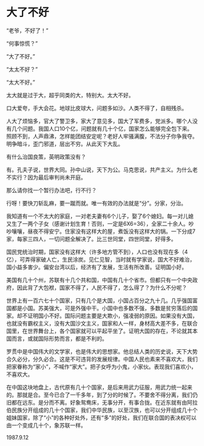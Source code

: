# 大了不好

“老爷，不好了！”

“何事惊慌？”

“大了不好。”

“太太不好？”

“太大不好。”

太大就是过于大，超乎同类的大，特别大。太大不好。

口大爱夸，手大会花。地球比皮球大，问题多如沙。人类不得了，自相残杀。

人大了烦恼多，官大了警卫多，家大了意见多，国大了军费多，党派多。哪个人没有几个问题。我国人口10个亿，问题就有几十个亿，国家怎么能够完全包下来。照顾不到，人声鼎沸，怎样能团结安定呢？老好人牢骚满腹，不法分子你争我夺。明争暗斗，歪门邪道，层出不穷。从此天下大乱。

有什么治国良策，英明政策没有？

有。孔夫子说，世界大同。孙中山说，天下为公。马克思说，共产主义。为什么老不实行？因为最后审判尚未开庭。

那么请你找一个暂行办法吧，行不行？

行呀！要快刀斩乱麻，要一蹴而就。唯一有效的办法就是“分”。分家，分治。

我知道有一个不太大的家庭，一对老夫妻有6个儿子，娶了6个媳妇。每一对儿媳又生了一两个子女（感谢计划生育！否则，一定是6X6=36），全家二十余人。吵吵嚷嚷，昼夜不得安宁。住家没有这样大的屋，煮饭没有这样大的锅。一下分成7家，每家三四人，一切问题全解决了。比三世同堂，四世同堂，好得多。

国民党统治时期，国家没有这样大（许多地方管不到），人口也没有现在多（4亿），可弄得家破人亡，生民涂炭。见仁见智，当时就有学家说，国大不好难治，国小益多害少。偏安台湾以后，经济有了发展，生活有所改善。证明国小好。

美国有几十个州，苏联有十几个共和国，中国有几十个省市。但都只有一个中央政府，因此背了大包袱，国家不得了，人民不得了，怎么得了？为什么不分呢？

世界上有一百六七十个国家，只有几个是大国，小国占百分之九十几。几乎强国富国都是小国。苏美强大，可是外强中干。小国中也多数不强，多数是贫穷落后的国家。却不证明国小不好。国际问题主要是大欺小，强凌弱的原因。如果没有大国，也就没有霸权主义，没有大国沙文主义，国家和人一样，身材高大差不多，在联合国里，在世界舞台上，各个国家就可以平起平坐了。证明大国的存在，不论就其本国而言，或就国际形势而言，都是不利的。

罗贯中是中国伟大的文学家，也是伟大的思想家。他总结人类的历史说，天下大势合久必分，分久必合。这是不可违背的发展规律。中国人民也素来不喜欢大，我们把家眷称为“家小”，不喊作“家大”。把子女呼为小鬼，小家伙。表现我们喜欢小，不喜欢大。

在中国这块地盘上，古代原有几十个国家，是后来用武力征服，用武力统一起来的。那就是合。至今已合了一千多年，到了分的时候了。不要舍不得分离，我们仍旧都在远东。是分而不离。好象鸳鸯床，无事分开，有事合拢。在近东就有由阿拉伯民族分开组成的几十个国家，我们中华民族，以至汉族，也可以分开组成几十个姐妹国家，除了“小”的各种好处外，还有“多”的好处，我们在联合国的表决权可以由一个变成几十个，象苏联一样。

1987.9.12

